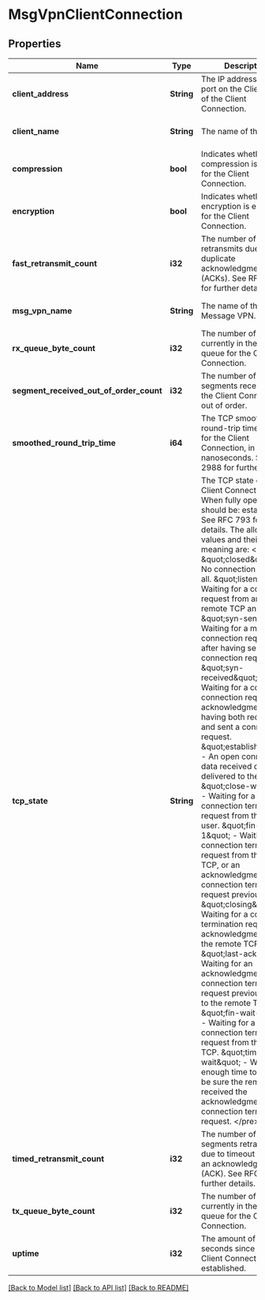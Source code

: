 # MsgVpnClientConnection

## Properties
Name | Type | Description | Notes
------------ | ------------- | ------------- | -------------
**client_address** | **String** | The IP address and TCP port on the Client side of the Client Connection. | [optional] [default to null]
**client_name** | **String** | The name of the Client. | [optional] [default to null]
**compression** | **bool** | Indicates whether compression is enabled for the Client Connection. | [optional] [default to null]
**encryption** | **bool** | Indicates whether TLS encryption is enabled for the Client Connection. | [optional] [default to null]
**fast_retransmit_count** | **i32** | The number of TCP fast retransmits due to duplicate acknowledgments (ACKs). See RFC 5681 for further details. | [optional] [default to null]
**msg_vpn_name** | **String** | The name of the Message VPN. | [optional] [default to null]
**rx_queue_byte_count** | **i32** | The number of bytes currently in the receive queue for the Client Connection. | [optional] [default to null]
**segment_received_out_of_order_count** | **i32** | The number of TCP segments received from the Client Connection out of order. | [optional] [default to null]
**smoothed_round_trip_time** | **i64** | The TCP smoothed round-trip time (SRTT) for the Client Connection, in nanoseconds. See RFC 2988 for further details. | [optional] [default to null]
**tcp_state** | **String** | The TCP state of the Client Connection. When fully operational, should be: established. See RFC 793 for further details. The allowed values and their meaning are:  &lt;pre&gt; \&quot;closed\&quot; - No connection state at all. \&quot;listen\&quot; - Waiting for a connection request from any remote TCP and port. \&quot;syn-sent\&quot; - Waiting for a matching connection request after having sent a connection request. \&quot;syn-received\&quot; - Waiting for a confirming connection request acknowledgment after having both received and sent a connection request. \&quot;established\&quot; - An open connection, data received can be delivered to the user. \&quot;close-wait\&quot; - Waiting for a connection termination request from the local user. \&quot;fin-wait-1\&quot; - Waiting for a connection termination request from the remote TCP, or an acknowledgment of the connection termination request previously sent. \&quot;closing\&quot; - Waiting for a connection termination request acknowledgment from the remote TCP. \&quot;last-ack\&quot; - Waiting for an acknowledgment of the connection termination request previously sent to the remote TCP. \&quot;fin-wait-2\&quot; - Waiting for a connection termination request from the remote TCP. \&quot;time-wait\&quot; - Waiting for enough time to pass to be sure the remote TCP received the acknowledgment of its connection termination request. &lt;/pre&gt;  | [optional] [default to null]
**timed_retransmit_count** | **i32** | The number of TCP segments retransmitted due to timeout awaiting an acknowledgement (ACK). See RFC 793 for further details. | [optional] [default to null]
**tx_queue_byte_count** | **i32** | The number of bytes currently in the transmit queue for the Client Connection. | [optional] [default to null]
**uptime** | **i32** | The amount of time in seconds since the Client Connection was established. | [optional] [default to null]

[[Back to Model list]](../README.md#documentation-for-models) [[Back to API list]](../README.md#documentation-for-api-endpoints) [[Back to README]](../README.md)


